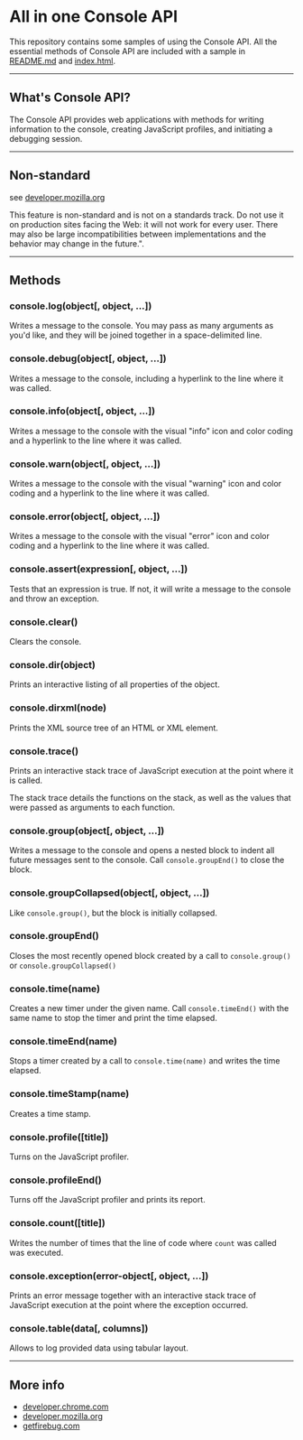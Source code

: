 # All in one Console API
This repository contains some samples of using the Console API. All the essential methods of Console API are included with a sample in [README.md](README.md) and [index.html](index.html).

----

## What's Console API?

The Console API provides web applications with methods for writing information to the console, creating JavaScript profiles, and initiating a debugging session.

----

## Non-standard
see [developer.mozilla.org](https://developer.mozilla.org/en-US/docs/Web/API/Console)

>
This feature is non-standard and is not on a standards track. Do not use it on production sites facing the Web: it will not work for every user. There may also be large incompatibilities between implementations and the behavior may change in the future.".

----

## Methods

### console.log(object[, object, ...])
Writes a message to the console. You may pass as many arguments as you'd like, and they will be joined together in a space-delimited line.

### console.debug(object[, object, ...])
Writes a message to the console, including a hyperlink to the line where it was called.

### console.info(object[, object, ...])
Writes a message to the console with the visual "info" icon and color coding and a hyperlink to the line where it was called.

### console.warn(object[, object, ...])
Writes a message to the console with the visual "warning" icon and color coding and a hyperlink to the line where it was called.

### console.error(object[, object, ...])
Writes a message to the console with the visual "error" icon and color coding and a hyperlink to the line where it was called.

### console.assert(expression[, object, ...])
Tests that an expression is true.  If not, it will write a message to the console and throw an exception.

### console.clear()
Clears the console.

### console.dir(object)
Prints an interactive listing of all properties of the object.

### console.dirxml(node)
Prints the XML source tree of an HTML or XML element.

### console.trace()
Prints an interactive stack trace of JavaScript execution at the point where it is called.

The stack trace details the functions on the stack, as well as the values that were passed as arguments to each function.

### console.group(object[, object, ...])
Writes a message to the console and opens a nested block to indent all future messages sent to the console. Call <code>console.groupEnd()</code> to close the block.

### console.groupCollapsed(object[, object, ...])
Like <code>console.group()</code>, but the block is initially collapsed.

### console.groupEnd()
Closes the most recently opened block created by a call to <code>console.group()</code> or <code>console.groupCollapsed()</code>

### console.time(name)
Creates a new timer under the given name. Call <code>console.timeEnd()</code> with the same name to stop the timer and print the time elapsed.

### console.timeEnd(name)
Stops a timer created by a call to <code>console.time(name)</code> and writes the time elapsed.

### console.timeStamp(name)
Creates a time stamp.

### console.profile([title])
Turns on the JavaScript profiler.

### console.profileEnd()
Turns off the JavaScript profiler and prints its report.

### console.count([title])
Writes the number of times that the line of code where <code>count</code> was called was executed.

### console.exception(error-object[, object, ...])
Prints an error message together with an interactive stack trace of JavaScript execution at the point where the exception occurred.

### console.table(data[, columns])
Allows to log provided data using tabular layout.

----

## More info
* [developer.chrome.com](https://developer.chrome.com/devtools/docs/console-api)
* [developer.mozilla.org](https://developer.mozilla.org/en-US/docs/Web/API/Console)
* [getfirebug.com](https://getfirebug.com/wiki/index.php/Console_API)
